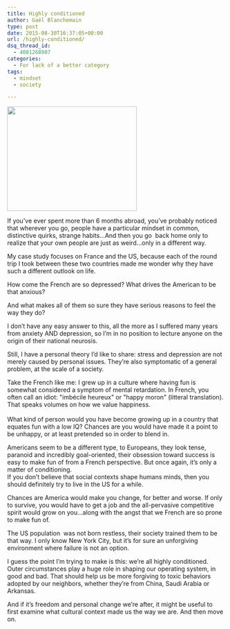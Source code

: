 ```yaml
---
title: Highly conditioned
author: Gaël Blanchemain
type: post
date: 2015-08-30T16:37:05+00:00
url: /highly-conditioned/
dsq_thread_id:
  - 4081268907
categories:
  - For lack of a better category
tags:
  - mindset
  - society

---
```

<img class=" size-medium wp-image-8766 alignleft" src="http://www.gr0wing.com/wp-content/uploads/2015/08/school-class-300x241.jpg" alt=" " width="300" height="241" srcset="https://www.gr0wing.com/wp-content/uploads/2015/08/school-class-300x241.jpg 300w, https://www.gr0wing.com/wp-content/uploads/2015/08/school-class-1024x824.jpg 1024w, https://www.gr0wing.com/wp-content/uploads/2015/08/school-class-150x121.jpg 150w, https://www.gr0wing.com/wp-content/uploads/2015/08/school-class.jpg 1280w" sizes="(max-width: 300px) 100vw, 300px" />

If you've ever spent more than 6 months abroad, you’ve probably noticed that wherever you go, people have a particular mindset in common, distinctive quirks, strange habits…And then you go  back home only to realize that your own people are just as weird&#8230;only in a different way.</br>

My case study focuses on France and the US, because each of the round trip I took between these two countries made me wonder why they have such a different outlook on life.</br>

How come the French are so depressed? What drives the American to be that anxious?</br>

And what makes all of them so sure they have serious reasons to feel the way they do?</br>

I don’t have any easy answer to this, all the more as I suffered many years from anxiety AND depression, so I&#8217;m in no position to lecture anyone on the origin of their national neurosis.</br>

Still, I have a personal theory I&#8217;d like to share: stress and depression are not merely caused by personal issues. They&#8217;re also symptomatic of a general problem, at the scale of a society.</br>

Take the French like me: I grew up in a culture where having fun is somewhat considered a symptom of mental retardation. In French, you often call an idiot: "imbécile heureux" or "happy moron" (litteral translation). That speaks volumes on how we value happiness.</br>  
What kind of person would you have become growing up in a country that equates fun with a low IQ? Chances are you would have made it a point to be unhappy, or at least pretended so in order to blend in.</br>

Americans seem to be a different type, to Europeans, they look tense, paranoid and incredibly goal-oriented, their obsession toward success is easy to make fun of from a French perspective. But once again, it’s only a matter of conditioning.  
If you don&#8217;t believe that social contexts shape humans minds, then you should definitely try to live in the US for a while.</br>

Chances are America would make you change, for better and worse. If only to survive, you would have to get a job and the all-pervasive competitive spirit would grow on you…along with the angst that we French are so prone to make fun of.</br>

The US population  was not born restless, their society trained them to be that way. I only know New York City, but it&#8217;s for sure an unforgiving environment where failure is not an option.</br>

I guess the point I&#8217;m trying to make is this: we’re all highly conditioned. Outer circumstances play a huge role in shaping our operating system, in good and bad. That should help us be more forgiving to toxic behaviors adopted by our neighbors, whether they’re from China, Saudi Arabia or Arkansas.</br>

And if it’s freedom and personal change we’re after, it might be useful to first examine what cultural context made us the way we are. And then move on.</br>
